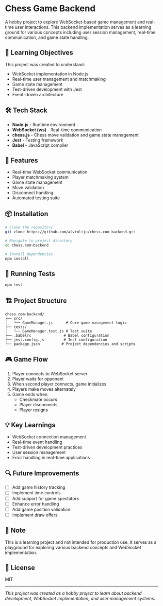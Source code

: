 # Chess Game Backend

A hobby project to explore WebSocket-based game management and real-time user interactions. This backend implementation serves as a learning ground for various concepts including user session management, real-time communication, and game state handling.

## 🎯 Learning Objectives

This project was created to understand:
- WebSocket implementation in Node.js
- Real-time user management and matchmaking
- Game state management
- Test-driven development with Jest
- Event-driven architecture

## 🛠 Tech Stack

- **Node.js** - Runtime environment
- **WebSocket (ws)** - Real-time communication
- **chess.js** - Chess move validation and game state management
- **Jest** - Testing framework
- **Babel** - JavaScript compiler

## 🚀 Features

- Real-time WebSocket communication
- Player matchmaking system
- Game state management
- Move validation
- Disconnect handling
- Automated testing suite

## 📦 Installation

```bash
# Clone the repository
git clone https://github.com/alvinliju/chess.com-backend.git

# Navigate to project directory
cd chess.com-backend

# Install dependencies
npm install
```

## 🧪 Running Tests

```bash
npm test
```

## 🏗 Project Structure

```
chess.com-backend/
├── src/
│   └── GameManager.js      # Core game management logic
├── tests/
│   └── GameManager.test.js # Test suite
├── .babelrc               # Babel configuration
├── jest.config.js         # Jest configuration
└── package.json          # Project dependencies and scripts
```

## 🎮 Game Flow

1. Player connects to WebSocket server
2. Player waits for opponent
3. When second player connects, game initializes
4. Players make moves alternately
5. Game ends when:
   - Checkmate occurs
   - Player disconnects
   - Player resigns

## 💡 Key Learnings

- WebSocket connection management
- Real-time event handling
- Test-driven development practices
- User session management
- Error handling in real-time applications

## 🔍 Future Improvements

- [ ] Add game history tracking
- [ ] Implement time controls
- [ ] Add support for game spectators
- [ ] Enhance error handling
- [ ] Add game position validation
- [ ] Implement draw offers

## 📝 Note

This is a learning project and not intended for production use. It serves as a playground for exploring various backend concepts and WebSocket implementation.

## 📄 License

MIT

---

*This project was created as a hobby project to learn about backend development, WebSocket implementation, and user management systems.*
```
